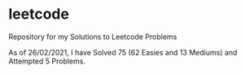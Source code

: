 # leetcode
Repository for my Solutions to Leetcode Problems

As of 26/02/2021, I have Solved 75 (62 Easies and 13 Mediums) and Attempted 5 Problems.

